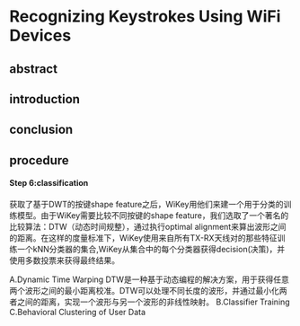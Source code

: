 # Recognizing Keystrokes Using WiFi Devices

## abstract
## introduction
## conclusion

## procedure
#### Step 6:classification
获取了基于DWT的按键shape feature之后，WiKey用他们来建一个用于分类的训练模型。由于WiKey需要比较不同按键的shape feature，我们选取了一个著名的比较算法：DTW（动态时间规整），通过执行optimal alignment来算出波形之间的距离。在这样的度量标准下，WiKey使用来自所有TX-RX天线对的那些特征训练一个kNN分类器的集合,WiKey从集合中的每个分类器获得decision(决策)，并使用多数投票来获得最终结果。

A.Dynamic Time Warping
DTW是一种基于动态编程的解决方案，用于获得任意两个波形之间的最小距离校准。DTW可以处理不同长度的波形，并通过最小化两者之间的距离，实现一个波形与另一个波形的非线性映射。
B.Classifier Training
C.Behavioral Clustering of User Data



